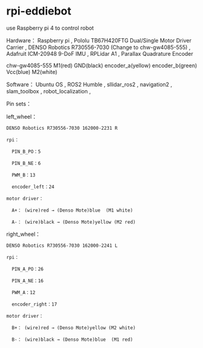 # rpi-eddiebot
use Raspberry pi 4 to control robot

Hardware：
Raspberry pi ,
Pololu TB67H420FTG Dual/Single Motor Driver Carrier ,
DENSO Robotics R730556-7030 (Change to chw-gw4085-555) ,
Adafruit ICM-20948 9-DoF IMU ,
RPLidar A1 ,
Parallax Quadrature Encoder

chw-gw4085-555
M1(red)  GND(black)  encoder_a(yellow)  encoder_b(green)  Vcc(blue)  M2(white)

Software：
Ubuntu OS ,
ROS2 Humble ,
sllidar_ros2 ,
navigation2 ,
slam_toolbox ,
robot_localization ,

Pin sets：

  left_wheel：
  
    DENSO Robotics R730556-7030 162000-2231 R
  
    rpi：
    
      PIN_B_PO：5
      
      PIN_B_NE：6
      
      PWM_B：13
      
      encoder_left：24
    
    motor driver：
    
      A+： (wire)red → (Denso Mote)blue  (M1 white)
      
      A-： (wire)black → (Denso Mote)yellow (M2 red)

  right_wheel：
    
    DENSO Robotics R730556-7030 162000-2241 L
    
    rpi：
    
      PIN_A_PO：26
      
      PIN_A_NE：16
      
      PWM_A：12
      
      encoder_right：17
    
    motor driver：
    
      B+： (wire)red → (Denso Mote)yellow (M2 white)
      
      B-： (wire)black → (Denso Mote)blue  (M1 red)
